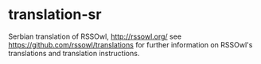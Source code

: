 translation-sr
==============

Serbian translation of RSSOwl, http://rssowl.org/
see https://github.com/rssowl/translations for further information on RSSOwl's translations and translation instructions.